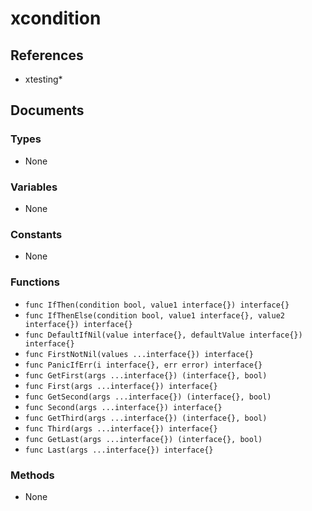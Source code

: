 # xcondition

## References

+ xtesting*

## Documents

### Types

+ None

### Variables

+ None

### Constants

+ None

### Functions

+ `func IfThen(condition bool, value1 interface{}) interface{}`
+ `func IfThenElse(condition bool, value1 interface{}, value2 interface{}) interface{}`
+ `func DefaultIfNil(value interface{}, defaultValue interface{}) interface{}`
+ `func FirstNotNil(values ...interface{}) interface{}`
+ `func PanicIfErr(i interface{}, err error) interface{}`
+ `func GetFirst(args ...interface{}) (interface{}, bool) `
+ `func First(args ...interface{}) interface{}`
+ `func GetSecond(args ...interface{}) (interface{}, bool)`
+ `func Second(args ...interface{}) interface{}`
+ `func GetThird(args ...interface{}) (interface{}, bool)`
+ `func Third(args ...interface{}) interface{}`
+ `func GetLast(args ...interface{}) (interface{}, bool)`
+ `func Last(args ...interface{}) interface{}`

### Methods

+ None
